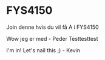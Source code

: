 # FYS4150
Join denne hvis du vil få A i FYS4150

Wow jeg er med - Peder
Testtesttest

I'm in! Let's nail this ;) - Kevin
